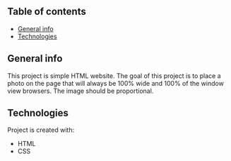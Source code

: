 ## Table of contents

- [General info](#general-info)
- [Technologies](#technologies)

## General info

This project is simple HTML website. The goal of this project is to place a photo on the page that will always be 100% wide and 100% of the window view browsers. The image should be proportional.

## Technologies

Project is created with:

- HTML
- CSS
